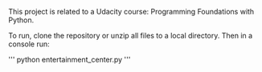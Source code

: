 This project is related to a Udacity course: Programming Foundations with Python.

To run, clone the repository or unzip all files to a local directory. Then in a console run:

'''
python entertainment_center.py
'''